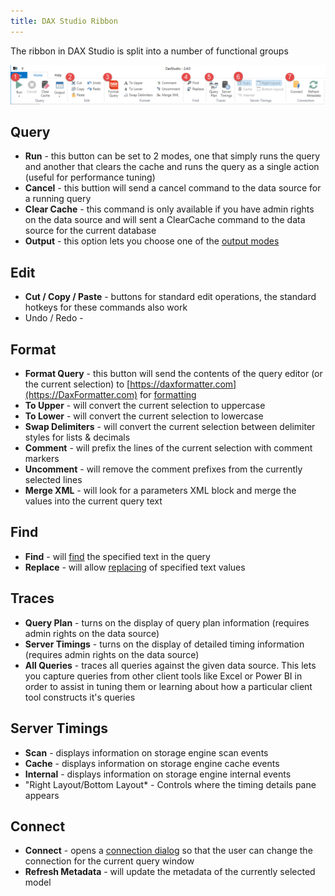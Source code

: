 ```yaml
---
title: DAX Studio Ribbon
---
```


The ribbon in DAX Studio is split into a number of functional groups

![](Ribbon-Control_HomeRibbon.png)

## Query

- **Run** - this button can be set to 2 modes, one that simply runs the query and another that clears the cache and runs the query as a single action (useful for performance tuning)
- **Cancel** - this buttion will send a cancel command to the data source for a running query
- **Clear Cache** - this command is only available if you have admin rights on the data source and will sent a ClearCache command to the data source for the current database
- **Output** - this option lets you choose one of the [output modes](../output-modes)

## Edit 
- **Cut / Copy / Paste** - buttons for standard edit operations, the standard hotkeys for these commands also work
- Undo / Redo -
## Format
- **Format Query** - this button will send the contents of the query editor (or the current selection) to [https://daxformatter.com](https://DaxFormatter.com) for [formatting](../daxformatter-support)
- **To Upper** - will convert the current selection to uppercase
- **To Lower** - will convert the current selection to lowercase
- **Swap Delimiters** - will convert the current selection between delimiter styles for lists & decimals
- **Comment** - will prefix the lines of the current selection with comment markers
- **Uncomment** - will remove the comment prefixes from the currently selected lines
- **Merge XML** - will look for a parameters XML block and merge the values into the current query text

## Find
- **Find** - will [find](../find-replace) the specified text in the query
- **Replace** - will allow [replacing](../find-replace) of specified text values

## Traces
- **Query Plan** - turns on the display of query plan information (requires admin rights on the data source)
- **Server Timings** - turns on the display of detailed timing information (requires admin rights on the data source)
- **All Queries** - traces all queries against the given data source. This lets you capture queries from other client tools like Excel or Power BI in order to assist in tuning them or learning about how a particular client tool constructs it's queries

## Server Timings
- **Scan** - displays information on storage engine scan events
- **Cache** - displays information on storage engine cache events
- **Internal** - displays information on storage engine internal events 
- "Right Layout/Bottom Layout* - Controls where the timing details pane appears
## Connect
- **Connect** - opens a [connection dialog](../connection-dialog) so that the user can change the connection for the current query window
- **Refresh Metadata** - will update the metadata of the currently selected model